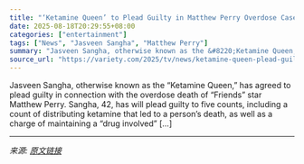```yaml
---
title: "‘Ketamine Queen’ to Plead Guilty in Matthew Perry Overdose Case"
date: 2025-08-18T20:29:55+08:00
categories: ["entertainment"]
tags: ["News", "Jasveen Sangha", "Matthew Perry"]
summary: "Jasveen Sangha, otherwise known as the &#8220;Ketamine Queen,&#8221; has agreed to plead guilty in connection with the overdose death of &#8220;Friends&#8221; star Matthew Perry. Sangha, 42, has will "
source_url: "https://variety.com/2025/tv/news/ketamine-queen-plead-guilty-matthew-perry-1236492212/"
---
```


Jasveen Sangha, otherwise known as the &#8220;Ketamine Queen,&#8221; has agreed to plead guilty in connection with the overdose death of &#8220;Friends&#8221; star Matthew Perry. Sangha, 42, has will plead guilty to five counts, including a count of distributing ketamine that led to a person&#8217;s death, as well as a charge of maintaining a &#8220;drug involved&#8221; [&#8230;]

---

*来源: [原文链接](https://variety.com/2025/tv/news/ketamine-queen-plead-guilty-matthew-perry-1236492212/)*
